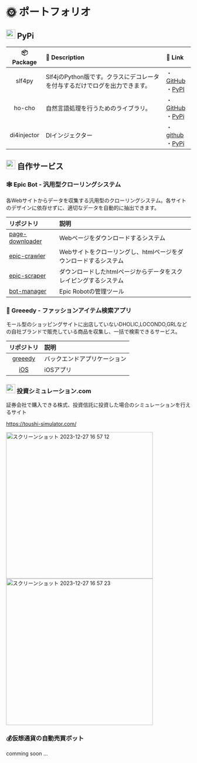 # 🌞 ポートフォリオ
## <img src="https://seeklogo.com/images/P/pypi-logo-5B953CE804-seeklogo.com.png" height="25" width="25" style="max-width:100%;"> PyPi

| 📦 Package | 📝 Description | 🔗 Link |
|:-------:|:------------|:-------|
| slf4py  | Slf4jのPython版です。クラスにデコレータを付与するだけでログを出力できます。 | ・[GitHub](https://github.com/gtaiyou24/slf4py)<br>・[PyPI](https://pypi.org/project/slf4py/) |
| ho-cho | 自然言語処理を行うためのライブラリ。 | ・[GitHub](https://github.com/gtaiyou24/ho-cho)<br>・[PyPi](https://pypi.org/project/ho-cho/) |
| di4injector | DIインジェクター | ・[github](https://github.com/gtaiyou24/di4injector)<br>・[PyPi](https://pypi.org/project/di4injector/) |

## <img src="https://2.bp.blogspot.com/-Gp2_6OZJ1FQ/XASwZmJF9yI/AAAAAAABQZ0/C8dUDl0e_uEWbDjvwNAo8DArlJX4vIaFwCLcBGAs/s800/computer_programming_man.png" height="25" width="25" style="max-width:100%;"> 自作サービス

### 🕸️ Epic Bot - 汎用型クローリングシステム
各Webサイトからデータを収集する汎用型のクローリングシステム。各サイトのデザインに依存せずに、適切なデータを自動的に抽出できます。

| リポジトリ | 説明 |
|:---------|:-----|
| [page-downloader](https://github.com/gtaiyou24/page-downloader) | Webページをダウンロードするシステム |
| [epic-crawler](https://github.com/gtaiyou24/epic-crawler) | Webサイトをクローリングし、htmlページをダウンロードするシステム |
| [epic-scraper](https://github.com/gtaiyou24/epic-scraper) | ダウンロードしたhtmlページからデータをスクレイピングするシステム |
| [bot-manager](https://github.com/gtaiyou24/bot-manager) | Epic Robotの管理ツール |

### 👚 Greeedy - ファッションアイテム検索アプリ
モール型のショッピングサイトに出店していないDHOLIC,LOCONDO,GRLなどの自社ブランドで販売している商品を収集し、一括で検索できるサービス。

| リポジトリ | 説明 |
|:--------:|:-----|
| [greeedy](https://github.com/gtaiyou24/greeedy) | バックエンドアプリケーション |
| [iOS](https://github.com/gtaiyou24/Greeedy-iOS) | iOSアプリ |

### <img src="https://toushi-simulator.com/logo.png"  height="25" width="25" style="max-width:100%;"> 投資シミュレーション.com
証券会社で購入できる株式、投資信託に投資した場合のシミュレーションを行えるサイト

https://toushi-simulator.com/

<img width="400" alt="スクリーンショット 2023-12-27 16 57 12" src="https://github.com/gtaiyou24/gtaiyou24/assets/10095500/9897e629-18dc-403d-83da-6cbc6bb036b1">

<img width="400" alt="スクリーンショット 2023-12-27 16 57 23" src="https://github.com/gtaiyou24/gtaiyou24/assets/10095500/f9eb06d5-9668-43f6-b5cc-7ba05268257d">


### 💰仮想通貨の自動売買ボット

comming soon ...
